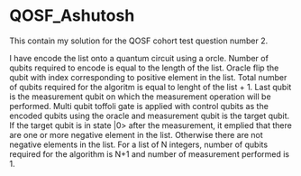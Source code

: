 # QOSF_Ashutosh
This contain my solution for the QOSF cohort test question number 2.

I have encode the list onto a quantum circuit using a orcle. Number of qubits required to encode is equal to the length of the list. Oracle flip the qubit with index corresponding to positive element in the list. Total 
number of qubits required for the algoritm is equal to lenght of the list + 1. Last qubit is the measurement qubit on which the measurement operation will be performed. Multi qubit toffoli gate is applied with control
qubits as the encoded qubits using the oracle and measurement qubit is the target qubit. If the target qubit is in state |0> after the measurement, it emplied that there are one or more negative element in the list.
Otherwise there are not negative elements in the list. 
For a list of N integers, number of qubits required for the algorithm is N+1 and number of measurement performed is 1.
